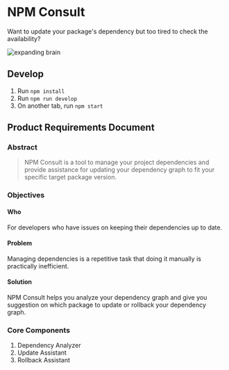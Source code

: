 # NPM Consult

Want to update your package's dependency but too tired to check the availability?

![expanding brain](https://github.com/rromadhoni/npm-consult/raw/master/npm-consult.jpeg "Expanding Brain")

## Develop

1. Run `npm install`
2. Run `npm run develop`
3. On another tab, run `npm start`

## Product Requirements Document

### Abstract

> NPM Consult is a tool to manage your project dependencies and provide assistance for updating
your dependency graph to fit your specific  target package version.

### Objectives

#### Who

For developers who have issues on keeping their dependencies up to date.

#### Problem

Managing dependencies is a repetitive task that doing it manually is practically inefficient.

#### Solution

NPM Consult helps you analyze your dependency graph and give you suggestion on which package
to update or rollback your dependency graph.

### Core Components

1. Dependency Analyzer
2. Update Assistant
3. Rollback Assistant